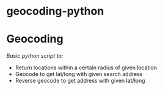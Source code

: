 # geocoding-python

**Geocoding**
=

*Basic python script to:*
 * Return locations within a certain radius of given location
 * Geocode to get lat/long with given search address
 * Reverse geocode to get address with given lat/long 


